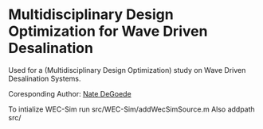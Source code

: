 # Multidisciplinary Design Optimization for Wave Driven Desalination

Used for a (Multidisciplinary Design Optimization) study on Wave Driven Desalination Systems.

Coresponding Author: [Nate DeGoede](njd76@cornell.edu)

To intialize WEC-Sim run src/WEC-Sim/addWecSimSource.m
Also addpath src/

